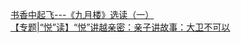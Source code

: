   
[书香中起飞---《九月楼》选读（一）](http://www.dianyue.me/archives/559/al34fnn898onvaqh/)  
[【专题|“悦”读】“悦”讲越亲密：亲子讲故事：大卫不可以](http://www.dianyue.me/archives/056/efq2lkf49zp6j35n/)